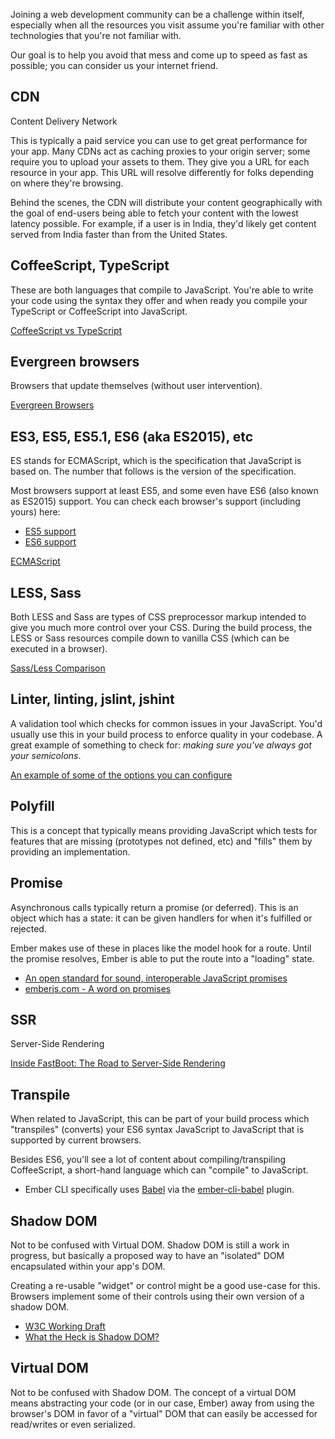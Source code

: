 Joining a web development community can be a challenge within itself, especially when all the resources you visit assume you're familiar with other technologies that you're not familiar with.

Our goal is to help you avoid that mess and come up to speed as fast as possible; you can consider us your internet friend.

## CDN

Content Delivery Network

This is typically a paid service you can use to get great performance for your app. Many CDNs act as caching proxies to your origin server; some require you to upload your assets to them. They give you a URL for each resource in your app. This URL will resolve differently for folks depending on where they're browsing.

Behind the scenes, the CDN will distribute your content geographically with the goal of end-users being able to fetch your content with the lowest latency possible. For example, if a user is in India, they'd likely get content served from India faster than from the United States.

## CoffeeScript, TypeScript

These are both languages that compile to JavaScript. You're able to write your code using the syntax they offer and when ready you compile your TypeScript or CoffeeScript into JavaScript.

[CoffeeScript vs TypeScript](http://www.stoutsystems.com/articles/coffeescript-versus-typescript/)

## Evergreen browsers

Browsers that update themselves (without user intervention).

[Evergreen Browsers](http://tomdale.net/2013/05/evergreen-browsers/)

## ES3, ES5, ES5.1, ES6 (aka ES2015), etc

ES stands for ECMAScript, which is the specification that JavaScript is based on. The number that follows is the version of the specification.

Most browsers support at least ES5, and some even have ES6 (also known as ES2015) support. You can check each browser's support (including yours) here:

* [ES5 support](http://kangax.github.io/compat-table/es5/)
* [ES6 support](http://kangax.github.io/compat-table/es6/)

[ECMAScript](https://en.wikipedia.org/wiki/ECMAScript)

## LESS, Sass

Both LESS and Sass are types of CSS preprocessor markup intended to give you much more control over your CSS. During the build process, the LESS or Sass resources compile down to vanilla CSS (which can be executed in a browser).

[Sass/Less Comparison](https://gist.github.com/chriseppstein/674726)

## Linter, linting, jslint, jshint

A validation tool which checks for common issues in your JavaScript. You'd usually use this in your build process to enforce quality in your codebase. A great example of something to check for: *making sure you've always got your semicolons*.

[An example of some of the options you can configure](http://jshint.com/docs/options/)

## Polyfill

This is a concept that typically means providing JavaScript which tests for features that are missing (prototypes not defined, etc) and "fills" them by providing an implementation.

## Promise

Asynchronous calls typically return a promise (or deferred). This is an object which has a state: it can be given handlers for when it's fulfilled or rejected.

Ember makes use of these in places like the model hook for a route. Until the promise resolves, Ember is able to put the route into a "loading" state.

* [An open standard for sound, interoperable JavaScript promises](https://promisesaplus.com/)
* [emberjs.com - A word on promises](http://emberjs.com/guides/routing/asynchronous-routing/#toc_a-word-on-promises)

## SSR

Server-Side Rendering

[Inside FastBoot: The Road to Server-Side Rendering](http://emberjs.com/blog/2014/12/22/inside-fastboot-the-road-to-server-side-rendering.html)

## Transpile

When related to JavaScript, this can be part of your build process which "transpiles" (converts) your ES6 syntax JavaScript to JavaScript that is supported by current browsers.

Besides ES6, you'll see a lot of content about compiling/transpiling CoffeeScript, a short-hand language which can "compile" to JavaScript.

* Ember CLI specifically uses [Babel](https://babeljs.io/) via the [ember-cli-babel](https://github.com/babel/ember-cli-babel) plugin.

## Shadow DOM

Not to be confused with Virtual DOM. Shadow DOM is still a work in progress, but basically a proposed way to have an "isolated" DOM encapsulated within your app's DOM.

Creating a re-usable "widget" or control might be a good use-case for this. Browsers implement some of their controls using their own version of a shadow DOM.

* [W3C Working Draft](http://www.w3.org/TR/shadow-dom/)
* [What the Heck is Shadow DOM?](http://glazkov.com/2011/01/14/what-the-heck-is-shadow-dom/)

## Virtual DOM

Not to be confused with Shadow DOM. The concept of a virtual DOM means abstracting your code (or in our case, Ember) away from using the browser's DOM in favor of a "virtual" DOM that can easily be accessed for read/writes or even serialized.